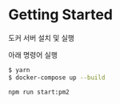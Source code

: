 # Getting Started

도커 서버 설치 및 실행

아래 명령어 실행

```bash
$ yarn
$ docker-compose up --build
```

```bash
npm run start:pm2
```
